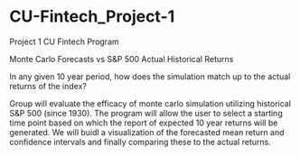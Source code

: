 # CU-Fintech_Project-1
Project 1 CU Fintech Program

Monte Carlo Forecasts vs S&P 500 Actual Historical Returns

In any given 10 year period, how does the simulation match up to the actual returns of the index?

Group will evaluate the efficacy of monte carlo simulation utilizing historical S&P 500 (since 1930). The program will allow the user to select a starting time point based on which the report of expected 10 year returns will be generated. We will buidl a visualization of the forecasted mean return and confidence intervals and finally comparing these to the actual returns. 